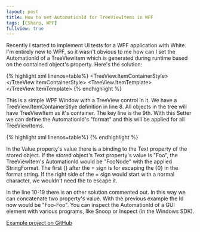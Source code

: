```yaml
---
layout: post
title: How to set AutomationId for TreeViewItems in WPF
tags: [CSharp, WPF]
fullview: true
---
```


Recently I started to implement UI tests for a WPF application with White. I'm entirely new to WPF, so it wasn't obvious to me how can I set the AutomationId of a TreeViewItem which is generated during runtime based on the contained object's property.
Here's the solution:

{% highlight xml linenos=table%}
<Window x:Class="ItemTemplatePropertySetting.MainWindow"
        xmlns="http://schemas.microsoft.com/winfx/2006/xaml/presentation"
        xmlns:x="http://schemas.microsoft.com/winfx/2006/xaml"
        Title="MainWindow" Height="350" Width="525">
    <Grid>
        <TreeView Name="treeView" ItemsSource="{Binding RootNode.Children}">
            <TreeView.ItemContainerStyle>
                <Style TargetType="{x:Type TreeViewItem}">
                    <Setter Property="AutomationProperties.AutomationId" Value="{Binding Text, StringFormat={}{0}Node}"/>
                    <!--
                    <Setter Property="AutomationProperties.AutomationId">
                        <Setter.Value>
                            <MultiBinding StringFormat="{}{0}-{1}">
                                <Binding Path="Text" />
                                <Binding Path="Text" />
                            </MultiBinding>
                        </Setter.Value>
                    </Setter>
                    -->
                </Style>
            </TreeView.ItemContainerStyle>
            <TreeView.ItemTemplate>
                <HierarchicalDataTemplate ItemsSource="{Binding Children}">
                    <TextBlock Text="{Binding Text}" VerticalAlignment="Center" Margin="0,0,2,0"/>
                </HierarchicalDataTemplate>
            </TreeView.ItemTemplate>
        </TreeView>
    </Grid>
</Window>
{% endhighlight %}

This is a simple WPF Window with a TreeView control in it. We have a TreeView.ItemContainerStlye definition in line 8. All objects in the tree will have TreeViewItem as it's container.
The key line is the 9th. With this Setter we can define the AutomationId's "format" and this will be applied for all TreeViewItems.

{% highlight xml linenos=table%}
<Setter Property="AutomationProperties.AutomationId" Value="{Binding Text, StringFormat={}{0}Node}"/>
{% endhighlight %}

In the Value property's value there is a binding to the Text property of the stored object. If the stored object's Text property's value is "Foo", the TreeViewItem's AutomationId would be "FooNode" with the applied StringFormat. The first {} after the = sign is for escaping the {0} in the format string. If the right side of the = sign would start with a normal character, we wouldn't need the to escape it.

In the line 10-19 there is an other solution commented out. In this way we can concatenate two property's value. With the previous example the Id now would be "Foo-Foo". You can inspect the AutomationId of a GUI element with various programs, like Snoop or Inspect (in the Windows SDK).

[Example project on GitHub](https://github.com/cSE-/ExampleProjects/ItemTemplatePropertySetting)